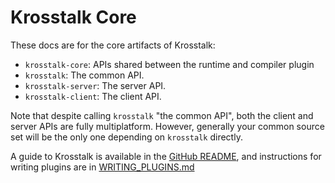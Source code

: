 # Krosstalk Core

These docs are for the core artifacts of Krosstalk:

* `krosstalk-core`: APIs shared between the runtime and compiler plugin
* `krosstalk`: The common API.
* `krosstalk-server`: The server API.
* `krosstalk-client`: The client API.

Note that despite calling `krosstalk` "the common API", both the client and server APIs are fully multiplatform.
However, generally your common source set will be the only one depending on `krosstalk` directly.

A guide to Krosstalk is available in the [GitHub README](./../README.md#krosstalk-expectactual-rpc-call-autowiring), and
instructions for writing plugins are in [WRITING_PLUGINS.md](./../WRITING_PLUGINS.md#writing-krosstalk-plugins)